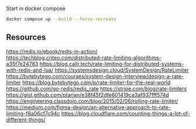 
Start in docker compose
```sh
docker compose up --build --force-recreate
```

## Resources

https://redis.io/ebook/redis-in-action/
https://techblog.criteo.com/distributed-rate-limiting-algorithms-a35f7e24783
https://blog.callr.tech/rate-limiting-for-distributed-systems-with-redis-and-lua/
https://systemsdesign.cloud/SystemDesign/RateLimiter
https://bytebytego.com/courses/system-design-interview/design-a-rate-limiter
https://blog.bytebytego.com/p/rate-limiter-for-the-real-world
https://github.com/go-redis/redis_rate
https://stripe.com/blog/rate-limiters
https://gist.github.com/ptarjan/e38f45f2dfe601419ca3af937fff574d
https://engineering.classdojo.com/blog/2015/02/06/rolling-rate-limiter/
https://medium.com/figma-design/an-alternative-approach-to-rate-limiting-f8a06cf7c94c
https://blog.cloudflare.com/counting-things-a-lot-of-different-things/



